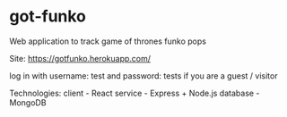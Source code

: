 # got-funko
Web application to track game of thrones funko pops

Site: https://gotfunko.herokuapp.com/

log in with username: test and password: tests if you are a guest / visitor

Technologies:
client - React
service - Express + Node.js
database - MongoDB
